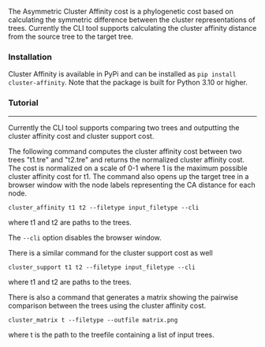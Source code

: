 The Asymmetric Cluster Affinity cost is a phylogenetic cost based on calculating the symmetric difference between the cluster representations of trees. Currently the CLI tool supports calculating the cluster affinity distance from the source tree to the target tree.


### Installation
Cluster Affinity is available in PyPi and can be installed as ``pip install cluster-affinity``. Note that the package is built for Python 3.10 or higher.


### Tutorial
---
Currently the CLI tool supports comparing two trees and outputting the cluster affinity cost and cluster support cost.

The following command computes the cluster affinity cost between two trees "t1.tre" and "t2.tre" and returns the normalized cluster affinity cost. The cost is normalized on a scale of 0-1 where 1 is the maximum possible cluster affinity cost for t1. The command also opens up the target tree in a browser window with the node labels representing the CA distance for each node. 

``
cluster_affinity t1 t2 --filetype input_filetype --cli 
``

where t1 and t2 are paths to the trees.

The `--cli` option disables the browser window.

There is a similar command for the cluster support cost as well 

``
cluster_support t1 t2 --filetype input_filetype --cli
``

where t1 and t2 are paths to the trees.

There is also a command that generates a matrix showing the pairwise comparison between the trees using the cluster affinity cost.

``
cluster_matrix t --filetype --outfile matrix.png
``

where t is the path to the treefile containing a list of input trees.

